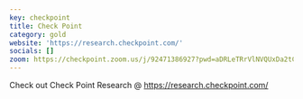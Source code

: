 ```yaml
---
key: checkpoint
title: Check Point
category: gold
website: 'https://research.checkpoint.com/'
socials: []
zoom: https://checkpoint.zoom.us/j/92471386927?pwd=aDRLeTRrVlNVQUxDa2tCWkVoamI5UT09
---
```


Check out Check Point Research @ https://research.checkpoint.com/
